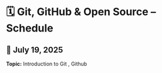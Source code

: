# 🗓️ Git, GitHub & Open Source – Schedule

## 📍 July 19, 2025
**Topic:** Introduction to Git , Github


